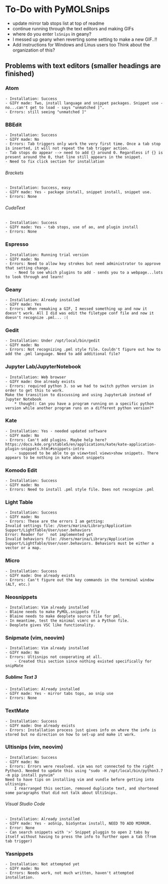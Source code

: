 # To-Do with PyMOLSnips
- update mirror tab stops list at top of readme
- continue running through the text editors and making GIFs
- where do you enter `lsSnips` in geany?
- I messed up geany when reverting some setting to make a new GIF..!!
- Add instructions for Windows and Linus users too
	Think about the organization of this? 

## Problems with text editors (smaller headings are finished)
### Atom 
	- Installation: Success
	- GIFY made: Two, install language and snippet packages. Snippet use - no...can't get to load - says "unmatched ]". 
	- Errors: still seeing "unmatched ]"
### BBEdit
	- Installation: Success 
	- GIFY made: No
	- Errors: Tab triggers only work the very first time. Once a tab stop is inserted, it will not repeat the tab trigger action. 
	- Tab stops do appear --> need to add {} around 0. Regardless if {} is present around the 0, that line still appears in the snippet.
	- Need to fix click section for installation
###### Brackets 
	- Installation: Success, easy
	- GIFY made: Yes - package install, snippet install, snippet use.
	- Errors: None 
###### CudaText
	- Installation: Success
	- GIFY made: Yes - tab stops, use of ao, and plugin install
	- Errors: None
### Espresso
	- Installation: Running trial version 
	- GIFY made: No
	- Errors: Need to allow key strokes but need administrator to approve that setting change. 
		- Need to see which plugins to add - sends you to a webpage...lots to look through and learn!
### Geany 
	- Installation: Already installed 
	- GIFY made: Yes
	- Errors: When remaking a GIF, I messed something up and now it doesn't work. All I did was edit the filetype conf file and now it doesn't recognize .pml... :(
### Gedit
	- Installation: Under /opt/local/bin/gedit
	- GIFY made: No
	- Errors: Not recognizing .pml style file. Couldn't figure out how to add the .pml language. Need to add additional file?
### Jupyter Lab/JupyterNotebook
	- Installation: Web browser 
	- GIFY made: One already exists
	- Errors: required python 3. so we had to switch python version in order to get this to work. 
	Make the transition to discussing and using JupyterLab instead of Jupyter Notebook
		* thought: Can you have a program running on a specific python version while another program runs on a different python version?*
### Kate
	- Installation: Yes - needed updated software 
	- GIFY made: No
	- Errors: Can't add plugins. Maybe help here? https://docs.kde.org/stable5/en/applications/kate/kate-application-plugin-snippets.html#snippets-intro
		- supposed to be able to go view>tool views>show snippets. There appears to be nothing in kate about snippets 
### Komodo Edit 
	- Installation: Success
	- GIFY made: No
	- Errors: Need to install .pml style file. Does not recognize .pml
### Light Table
	- Installation: Success
	- GIFY made: No
	- Errors: These are the errors I am getting:
	Invalid settings file: /Users/marina/Library/Application Support/LightTable/User/user.behaviors
	Error: Reader for ` not implemented yet
	Invalid behaviors file: /Users/marina/Library/Application Support/LightTable/User/user.behaviors. Behaviors must be either a vector or a map.
### Micro
	- Installation: Success
	- GIFY made: One already exists
	- Errors: Can't figure out the key commands in the terminal window (ALT, etc.)
### Neosnippets
	- Installation: Vim already installed
	- Blaine needs to make PyMOL.snippets file
	- Blaine needs to make deoplete source file for pml. 
	- In meantime, test the minimal vimrc on a Python file.
	- Deoplete gives VSC like functionality. 
### Snipmate (vim, neovim)
	- Installation: Vim already installed
	- GIFY made: No
	- Errors: Ultisnips not cooperating at all. 
		- Created this section since nothing existed specifically for snipMate
##### Sublime Text 3
	- Installation: Already installed
	- GIFY made: Yes - mirror tabs tops, ao snip use
	- Errors: None
### TextMate
	- Installation: Success
	- GIFY made: One already exists
	- Errors: Installation process just gives info on where the info is stored but no direction on how to set-up and make it work. 
### Ultisnips (vim, neovim)
	- Installation: Success
	- GIFY made: No
	- Errors: Errors were resolved. vim was not connected to the right Python3. Needed to update this using "sudo -H /opt/local/bin/python3.7 -m pip install pynvim"
	Need to have tips on installing vim and vundle before getting into ultisnips.
		I rearranged this section, removed duplicate text, and shortened some paragraphs that did not talk about UltiSnips. 
###### Visual Studio Code
	- Installation: Already installed
	- GIFY made: Yes - aoSnip, bioSyntax install, NEED TO ADD MIRROR. 
	- Error: None
	- Can search snippets with '>' Snippet pluggin to open 2 tabs by itself without having to press the info to further open a tab (from tab trigger)
### Yasnippets
	- Installation: Not attempted yet
	- GIFY made: No
	- Errors: Needs work, not much written, haven't attempted installation.  
